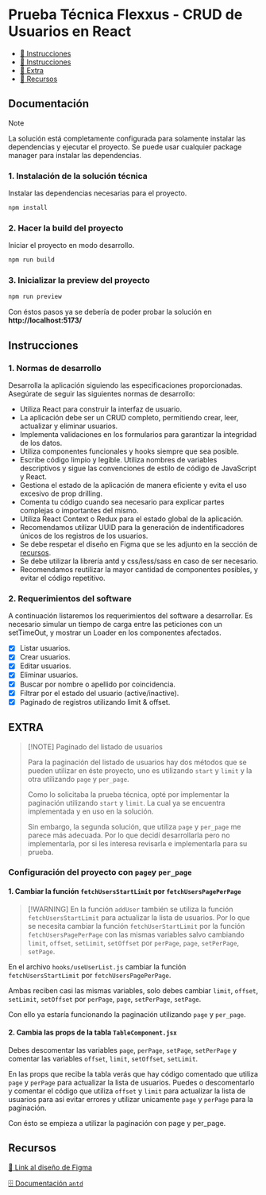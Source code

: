 # Prueba Técnica Flexxus - CRUD de Usuarios en React

- [📝 Instrucciones](#documentación)
- [📝 Instrucciones](#instrucciones)
- [📝 Extra](#extra)
- [📝 Recursos](#recursos)

## Documentación

> [!NOTE]
>
> La solución está completamente configurada para solamente instalar las dependencias y ejecutar el proyecto.
> Se puede usar cualquier package manager para instalar las dependencias.

### 1. Instalación de la solución técnica

Instalar las dependencias necesarias para el proyecto.

```bash
npm install
```

### 2. Hacer la build del proyecto

Iniciar el proyecto en modo desarrollo.

```bash
npm run build
```

### 3. Inicializar la preview del proyecto

```bash
npm run preview
```

Con éstos pasos ya se debería de poder probar la solución en **http://localhost:5173/**

## Instrucciones

### 1. Normas de desarrollo

Desarrolla la aplicación siguiendo las especificaciones proporcionadas. Asegúrate de seguir las siguientes normas de desarrollo:

- Utiliza React para construir la interfaz de usuario.
- La aplicación debe ser un CRUD completo, permitiendo crear, leer, actualizar y eliminar usuarios.
- Implementa validaciones en los formularios para garantizar la integridad de los datos.
- Utiliza componentes funcionales y hooks siempre que sea posible.
- Escribe código limpio y legible. Utiliza nombres de variables descriptivos y sigue las convenciones de estilo de código de JavaScript y React.
- Gestiona el estado de la aplicación de manera eficiente y evita el uso excesivo de prop drilling.
- Comenta tu código cuando sea necesario para explicar partes complejas o importantes del mismo.
- Utiliza React Context o Redux para el estado global de la aplicación.
- Recomendamos utilizar UUID para la generación de indentificadores únicos de los registros de los usuarios.
- Se debe respetar el diseño en Figma que se les adjunto en la sección de [recursos](#sources).
- Se debe utilizar la librería antd y css/less/sass en caso de ser necesario.
- Recomendamos reutilizar la mayor cantidad de componentes posibles, y evitar el código repetitivo.

### 2. Requerimientos del software

A continuación listaremos los requerimientos del software a desarrollar.
Es necesario simular un tiempo de carga entre las peticiones con un setTimeOut, y mostrar un Loader en los componentes afectados.

- [x] Listar usuarios.
- [x] Crear usuarios.
- [x] Editar usuarios.
- [x] Eliminar usuarios.
- [x] Buscar por nombre o apellido por coincidencia.
- [x] Filtrar por el estado del usuario (active/inactive).
- [x] Paginado de registros utilizando limit & offset.

## EXTRA

> [!NOTE] Paginado del listado de usuarios
>
> Para la paginación del listado de usuarios hay dos métodos que se pueden utilizar en éste proyecto,
> uno es utilizando `start` y `limit` y la otra utilizando `page` y `per_page`.
>
> Como lo solicitaba la prueba técnica, opté por implementar la paginación utilizando `start` y `limit`.
> La cual ya se encuentra implementada y en uso en la solución.
>
> Sin embargo, la segunda solución, que utiliza `page` y `per_page` me parece más adecuada.
> Por lo que decidí desarrollarla pero no implementarla, por si les interesa revisarla e implementarla
> para su prueba.

### Configuración del proyecto con `page`y `per_page`

#### 1. Cambiar la función `fetchUsersStartLimit` por `fetchUsersPagePerPage`

> [!WARNING] En la función `addUser` también se utiliza la función `fetchUsersStartLimit` para actualizar la lista de usuarios.
> Por lo que se necesita cambiar la función `fetchUserStartLimit` por la función `fetchUsersPagePerPage` con las mismas variables salvo cambiando `limit`, `offset`, `setLimit`, `setOffset` por `perPage`, `page`, `setPerPage`, `setPage`.

En el archivo `hooks/useUserList.js` cambiar la función `fetchUsersStartLimit` por `fetchUsersPagePerPage`.

Ambas reciben casi las mismas variables, solo debes cambiar `limit`, `offset`, `setLimit`, `setOffset` por `perPage`, `page`, `setPerPage`, `setPage`.

Con ello ya estaría funcionando la paginación utilizando `page` y `per_page`.

#### 2. Cambia las props de la tabla `TableComponent.jsx`

Debes descomentar las variables `page`, `perPage`, `setPage`, `setPerPage` y comentar las variables `offset`, `limit`, `setOffset`, `setLimit`.

En las props que recibe la tabla verás que hay código comentado que utiliza `page` y `perPage` para actualizar la lista de usuarios.
Puedes o descomentarlo y comentar el código que utiliza `offset` y `limit` para actualizar la lista de usuarios para así evitar errores y utilizar unicamente `page` y `perPage` para la paginación.

Con ésto se empieza a utilizar la paginación con page y per_page.

<a id="sources"></a>

## Recursos

[🎨 Link al diseño de Figma](https://shorturl.at/rwxV4)

[🗄️ Documentación `antd`](https://4x.ant.design/components/overview/)
